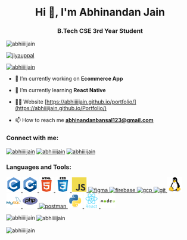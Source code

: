 <h1 align="center">Hi 👋, I'm Abhinandan Jain</h1>
<h3 align="center">B.Tech CSE 3rd Year Student </h3>

<p align="left"> <img src="https://komarev.com/ghpvc/?username=abhiiiijain&label=Profile%20views&color=0e75b6&style=flat" alt="abhiiiijain" /> </p>

<p align="left"> <a href="https://twitter.com/abhiiiijain1" target="blank"><img src="https://img.shields.io/twitter/follow/abhiiiijain1?logo=twitter&style=for-the-badge" alt="jiyauppal" /></a> </p>

<p align="left"> <a href="https://github.com/ryo-ma/github-profile-trophy"><img src="https://github-profile-trophy.vercel.app/?username=abhiiiijain" alt="abhiiiijain" /></a> </p>

- 🔭 I’m currently working on **Ecommerce App**

- 🌱 I’m currently learning **React Native**

- 👨‍💻 Website [https://abhiiiijain.github.io/portfolio/](https://abhiiiijain.github.io/Portfolio/)

- 📫 How to reach me **abhinandanbansal123@gmail.com**

<h3 align="left">Connect with me:</h3>
<p align="left">
<a href="https://linkedin.com/in/abhiiiijain" target="blank"><img align="center" src="https://raw.githubusercontent.com/rahuldkjain/github-profile-readme-generator/master/src/images/icons/Social/linked-in-alt.svg" alt="abhiiiijain" height="30" width="40" /></a>
<a href="https://instagram.com/abhiiiijain" target="blank"><img align="center" src="https://raw.githubusercontent.com/rahuldkjain/github-profile-readme-generator/master/src/images/icons/Social/instagram.svg" alt="abhiiiijain" height="30" width="40" /></a>
<!-- <a href="https://www.codechef.com/users/abhiiiijain" target="blank"><img align="center" src="https://cdn.jsdelivr.net/npm/simple-icons@3.1.0/icons/codechef.svg" alt="abhiiiijain" height="30" width="40" /></a>
<a href="https://www.hackerrank.com/abhiiiijain" target="blank"><img align="center" src="https://raw.githubusercontent.com/rahuldkjain/github-profile-readme-generator/master/src/images/icons/Social/hackerrank.svg" alt="abhiiiijain" height="30" width="40" /></a>
<a href="https://codeforces.com/profile/abhiiiijain" target="blank"><img align="center" src="https://cdn.jsdelivr.net/npm/simple-icons@3.0.1/icons/codeforces.svg" alt="abhiiiijain" height="30" width="40" /></a>
<a href="https://www.leetcode.com/abhiiiijain" target="blank"><img align="center" src="https://raw.githubusercontent.com/rahuldkjain/github-profile-readme-generator/master/src/images/icons/Social/leet-code.svg" alt="abhiiiijain" height="30" width="40" /></a>
<a href="https://www.hackerearth.com/abhiiiijain" target="blank"><img align="center" src="https://raw.githubusercontent.com/rahuldkjain/github-profile-readme-generator/master/src/images/icons/Social/hackerearth.svg" alt="abhiiiijain" height="30" width="40" /></a>
<a href="https://auth.geeksforgeeks.org/user/abhiiiijain" target="blank"><img align="center" src="https://raw.githubusercontent.com/rahuldkjain/github-profile-readme-generator/master/src/images/icons/Social/geeks-for-geeks.svg" alt="abhiiiijain" height="30" width="40" /></a> -->
<a href="https://discord.gg/abhiiiijain" target="blank"><img align="center" src="https://raw.githubusercontent.com/rahuldkjain/github-profile-readme-generator/master/src/images/icons/Social/discord.svg" alt="abhiiiijain" height="30" width="40" /></a>
</p>

<h3 align="left">Languages and Tools:</h3>
<p align="left">
<!-- <a href="https://getbootstrap.com" target="_blank"> <img src="https://raw.githubusercontent.com/devicons/devicon/master/icons/bootstrap/bootstrap-plain-wordmark.svg" alt="bootstrap" width="40" height="40"/> </a> -->
<a href="https://www.cprogramming.com/" target="_blank"> <img src="https://raw.githubusercontent.com/devicons/devicon/master/icons/c/c-original.svg" alt="c" width="40" height="40"/> </a>
<a href="https://www.w3schools.com/cpp/" target="_blank"> <img src="https://raw.githubusercontent.com/devicons/devicon/master/icons/cplusplus/cplusplus-original.svg" alt="cplusplus" width="40" height="40"/> </a>
<a href="https://www.w3.org/html/" target="_blank"> <img src="https://raw.githubusercontent.com/devicons/devicon/master/icons/html5/html5-original-wordmark.svg" alt="html5" width="40" height="40"/> </a>
<a href="https://www.w3schools.com/css/" target="_blank"> <img src="https://raw.githubusercontent.com/devicons/devicon/master/icons/css3/css3-original-wordmark.svg" alt="css3" width="40" height="40"/> </a>
<a href="https://developer.mozilla.org/en-US/docs/Web/JavaScript" target="_blank"> <img src="https://raw.githubusercontent.com/devicons/devicon/master/icons/javascript/javascript-original.svg" alt="javascript" width="40" height="40"/> </a>
<a href="https://www.figma.com/" target="_blank" rel="noreferrer"> <img src="https://www.vectorlogo.zone/logos/figma/figma-icon.svg" alt="figma" width="40" height="40"/> </a>
<!-- <a href="https://dart.dev" target="_blank"> <img src="https://www.vectorlogo.zone/logos/dartlang/dartlang-icon.svg" alt="dart" width="40" height="40"/> </a> -->
<a href="https://firebase.google.com/" target="_blank"> <img src="https://www.vectorlogo.zone/logos/firebase/firebase-icon.svg" alt="firebase" width="40" height="40"/> </a>
<!-- <a href="https://flutter.dev" target="_blank"> <img src="https://www.vectorlogo.zone/logos/flutterio/flutterio-icon.svg" alt="flutter" width="40" height="40"/> </a> -->
<a href="https://cloud.google.com" target="_blank"> <img src="https://www.vectorlogo.zone/logos/google_cloud/google_cloud-icon.svg" alt="gcp" width="40" height="40"/> </a>
<a href="https://git-scm.com/" target="_blank"> <img src="https://www.vectorlogo.zone/logos/git-scm/git-scm-icon.svg" alt="git" width="40" height="40"/> </a>
<a href="https://www.linux.org/" target="_blank"> <img src="https://raw.githubusercontent.com/devicons/devicon/master/icons/linux/linux-original.svg" alt="linux" width="40" height="40"/> </a>
<!-- <a href="https://www.microsoft.com/en-us/sql-server" target="_blank"> <img src="https://www.svgrepo.com/show/303229/microsoft-sql-server-logo.svg" alt="mssql" width="40" height="40"/> </a> -->
<a href="https://www.mysql.com/" target="_blank"> <img src="https://raw.githubusercontent.com/devicons/devicon/master/icons/mysql/mysql-original-wordmark.svg" alt="mysql" width="40" height="40"/> </a>
<a href="https://www.php.net" target="_blank" rel="noreferrer"> <img src="https://raw.githubusercontent.com/devicons/devicon/master/icons/php/php-original.svg" alt="php" width="40" height="40"/> </a> 
<a href="https://postman.com" target="_blank" rel="noreferrer"> <img src="https://www.vectorlogo.zone/logos/getpostman/getpostman-icon.svg" alt="postman" width="40" height="40"/> </a> 
<a href="https://www.python.org" target="_blank" rel="noreferrer"> <img src="https://raw.githubusercontent.com/devicons/devicon/master/icons/python/python-original.svg" alt="python" width="40" height="40"/> </a> 
<a href="https://reactjs.org/" target="_blank" rel="noreferrer"> <img src="https://raw.githubusercontent.com/devicons/devicon/master/icons/react/react-original-wordmark.svg" alt="react" width="40" height="40"/> </a> 
<a href="https://nodejs.org" target="_blank"> <img src="https://raw.githubusercontent.com/devicons/devicon/master/icons/nodejs/nodejs-original-wordmark.svg" alt="nodejs" width="40" height="40"/> </a>
<!-- <a href="https://www.tensorflow.org" target="_blank" rel="noreferrer"> <img src="https://www.vectorlogo.zone/logos/tensorflow/tensorflow-icon.svg" alt="tensorflow" width="40" height="40"/> </a> -->
</p>
<p><img align="left" src="https://github-readme-stats.vercel.app/api/top-langs?username=abhiiiijain&show_icons=true&locale=en&layout=compact" alt="abhiiiijain" /></p>

<p>&nbsp;<img align="center" src="https://github-readme-stats.vercel.app/api?username=abhiiiijain&show_icons=true&locale=en" alt="abhiiiijain" /></p>

<p><img align="center" src="https://github-readme-streak-stats.herokuapp.com/?user=abhiiiijain&" alt="abhiiiijain" /></p>
